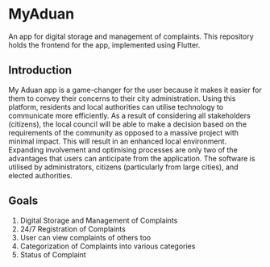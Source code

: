 # MyAduan
An app for digital storage and management of complaints. This repository holds the frontend for the app, implemented using Flutter.

## Introduction
My Aduan app is a game-changer for the user because it makes it easier for them to convey their concerns to their city administration. Using this platform, residents and local authorities can utilise technology to communicate more efficiently. As a result of considering all stakeholders (citizens), the local council will be able to make a decision based on the requirements of the community as opposed to a massive project with minimal impact. This will result in an enhanced local environment. Expanding involvement and optimising processes are only two of the advantages that users can anticipate from the application. The software is utilised by administrators, citizens (particularly from large cities), and elected authorities.


## Goals
1. Digital Storage and Management of Complaints
2. 24/7 Registration of Complaints
3. User can view complaints of others too
4. Categorization of Complaints into various categories
5. Status of Complaint

